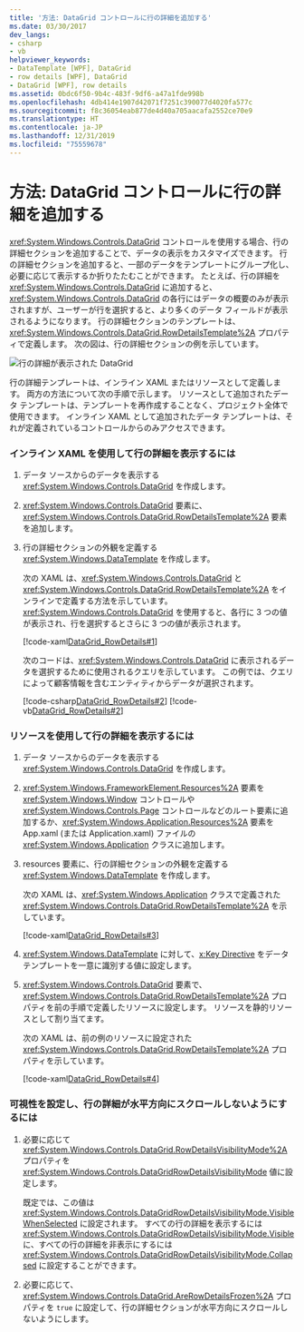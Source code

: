 ```yaml
---
title: '方法: DataGrid コントロールに行の詳細を追加する'
ms.date: 03/30/2017
dev_langs:
- csharp
- vb
helpviewer_keywords:
- DataTemplate [WPF], DataGrid
- row details [WPF], DataGrid
- DataGrid [WPF], row details
ms.assetid: 0bdc6f50-9b4c-483f-9df6-a47a1fde998b
ms.openlocfilehash: 4db414e1907d42071f7251c390077d4020fa577c
ms.sourcegitcommit: f8c36054eab877de4d40a705aacafa2552ce70e9
ms.translationtype: HT
ms.contentlocale: ja-JP
ms.lasthandoff: 12/31/2019
ms.locfileid: "75559678"
---
```

# <a name="how-to-add-row-details-to-a-datagrid-control"></a>方法: DataGrid コントロールに行の詳細を追加する
<xref:System.Windows.Controls.DataGrid> コントロールを使用する場合、行の詳細セクションを追加することで、データの表示をカスタマイズできます。 行の詳細セクションを追加すると、一部のデータをテンプレートにグループ化し、必要に応じて表示するか折りたたむことができます。 たとえば、行の詳細を <xref:System.Windows.Controls.DataGrid> に追加すると、<xref:System.Windows.Controls.DataGrid> の各行にはデータの概要のみが表示されますが、ユーザーが行を選択すると、より多くのデータ フィールドが表示されるようになります。 行の詳細セクションのテンプレートは、<xref:System.Windows.Controls.DataGrid.RowDetailsTemplate%2A> プロパティで定義します。 次の図は、行の詳細セクションの例を示しています。  
  
 ![行の詳細が表示された DataGrid](./media/ndp-rowdetails.png "NDP_RowDetails")  
  
 行の詳細テンプレートは、インライン XAML またはリソースとして定義します。 両方の方法について次の手順で示します。 リソースとして追加されたデータ テンプレートは、テンプレートを再作成することなく、プロジェクト全体で使用できます。 インライン XAML として追加されたデータ テンプレートは、それが定義されているコントロールからのみアクセスできます。  
  
### <a name="to-display-row-details-by-using-inline-xaml"></a>インライン XAML を使用して行の詳細を表示するには  
  
1. データ ソースからのデータを表示する <xref:System.Windows.Controls.DataGrid> を作成します。  
  
2. <xref:System.Windows.Controls.DataGrid> 要素に、<xref:System.Windows.Controls.DataGrid.RowDetailsTemplate%2A> 要素を追加します。  
  
3. 行の詳細セクションの外観を定義する <xref:System.Windows.DataTemplate> を作成します。  
  
     次の XAML は、<xref:System.Windows.Controls.DataGrid> と <xref:System.Windows.Controls.DataGrid.RowDetailsTemplate%2A> をインラインで定義する方法を示しています。 <xref:System.Windows.Controls.DataGrid> を使用すると、各行に 3 つの値が表示され、行を選択するとさらに 3 つの値が表示されます。  
  
     [!code-xaml[DataGrid_RowDetails#1](~/samples/snippets/csharp/VS_Snippets_Wpf/datagrid_rowdetails/cs/mainwindow.xaml#1)]  
  
     次のコードは、<xref:System.Windows.Controls.DataGrid> に表示されるデータを選択するために使用されるクエリを示しています。 この例では、クエリによって顧客情報を含むエンティティからデータが選択されます。  
  
     [!code-csharp[DataGrid_RowDetails#2](~/samples/snippets/csharp/VS_Snippets_Wpf/datagrid_rowdetails/cs/mainwindow.xaml.cs#2)]
     [!code-vb[DataGrid_RowDetails#2](~/samples/snippets/visualbasic/VS_Snippets_Wpf/datagrid_rowdetails/vb/mainwindow.xaml.vb#2)]  
  
### <a name="to-display-row-details-by-using-a-resource"></a>リソースを使用して行の詳細を表示するには  
  
1. データ ソースからのデータを表示する <xref:System.Windows.Controls.DataGrid> を作成します。  
  
2. <xref:System.Windows.FrameworkElement.Resources%2A> 要素を <xref:System.Windows.Window> コントロールや <xref:System.Windows.Controls.Page> コントロールなどのルート要素に追加するか、<xref:System.Windows.Application.Resources%2A> 要素を App.xaml (または Application.xaml) ファイルの <xref:System.Windows.Application> クラスに追加します。  
  
3. resources 要素に、行の詳細セクションの外観を定義する <xref:System.Windows.DataTemplate> を作成します。  
  
     次の XAML は、<xref:System.Windows.Application> クラスで定義された <xref:System.Windows.Controls.DataGrid.RowDetailsTemplate%2A> を示しています。  
  
     [!code-xaml[DataGrid_RowDetails#3](~/samples/snippets/csharp/VS_Snippets_Wpf/datagrid_rowdetails/cs/app.xaml#3)]  
  
4. <xref:System.Windows.DataTemplate> に対して、[x:Key Directive](../../../desktop-wpf/xaml-services/xkey-directive.md) をデータ テンプレートを一意に識別する値に設定します。  
  
5. <xref:System.Windows.Controls.DataGrid> 要素で、<xref:System.Windows.Controls.DataGrid.RowDetailsTemplate%2A> プロパティを前の手順で定義したリソースに設定します。 リソースを静的リソースとして割り当てます。  
  
     次の XAML は、前の例のリソースに設定された <xref:System.Windows.Controls.DataGrid.RowDetailsTemplate%2A> プロパティを示しています。  
  
     [!code-xaml[DataGrid_RowDetails#4](~/samples/snippets/csharp/VS_Snippets_Wpf/datagrid_rowdetails/cs/window2.xaml#4)]  
  
### <a name="to-set-visibility-and-prevent-horizontal-scrolling-for-row-details"></a>可視性を設定し、行の詳細が水平方向にスクロールしないようにするには  
  
1. 必要に応じて <xref:System.Windows.Controls.DataGrid.RowDetailsVisibilityMode%2A> プロパティを <xref:System.Windows.Controls.DataGridRowDetailsVisibilityMode> 値に設定します。  
  
     既定では、この値は <xref:System.Windows.Controls.DataGridRowDetailsVisibilityMode.VisibleWhenSelected> に設定されます。 すべての行の詳細を表示するには <xref:System.Windows.Controls.DataGridRowDetailsVisibilityMode.Visible> に、すべての行の詳細を非表示にするには <xref:System.Windows.Controls.DataGridRowDetailsVisibilityMode.Collapsed> に設定することができます。  
  
2. 必要に応じて、<xref:System.Windows.Controls.DataGrid.AreRowDetailsFrozen%2A> プロパティを `true` に設定して、行の詳細セクションが水平方向にスクロールしないようにします。
